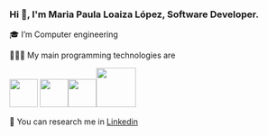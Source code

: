 ### Hi 👋, I'm Maria Paula Loaiza López, Software Developer.

🎓 I’m Computer engineering

👩🏻‍💻 My main programming technologies are


<img src="https://docs.microsoft.com/es-es/windows/images/csharp-logo.png" width="50"> <img src="https://upload.wikimedia.org/wikipedia/commons/thumb/e/ee/.NET_Core_Logo.svg/2048px-.NET_Core_Logo.svg.png" width="50"><img src="https://upload.wikimedia.org/wikipedia/commons/thumb/c/cf/Angular_full_color_logo.svg/250px-Angular_full_color_logo.svg.png" width="50"><img src="https://d1.awsstatic.com/asset-repository/products/amazon-rds/1024px-MySQL.ff87215b43fd7292af172e2a5d9b844217262571.png" width="70">

💬 You can research me in [Linkedin](https://www.linkedin.com/in/maria-paula-loaiza-0b3b6b20b/) 

<!---
MariaPaulaLoaizaLopez/MariaPaulaLoaizaLopez is a ✨ special ✨ repository because its `README.md` (this file) appears on your GitHub profile.
You can click the Preview link to take a look at your changes.
--->
